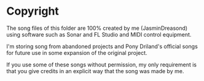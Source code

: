 # Copyright

The song files of this folder are 100% created by me (JasminDreasond) using software such as Sonar and FL Studio and MIDI control equipment.

I'm storing song from abandoned projects and Pony Driland's official songs for future use in some expansion of the original project.

If you use some of these songs without permission, my only requirement is that you give credits in an explicit way that the song was made by me.
